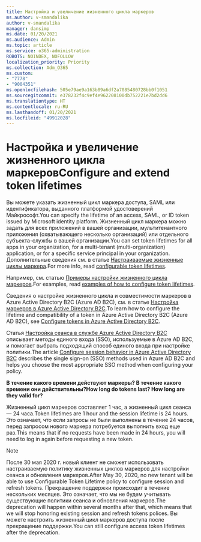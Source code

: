 ```yaml
---
title: Настройка и увеличение жизненного цикла маркеров
ms.author: v-smandalika
author: v-smandalika
manager: dansimp
ms.date: 01/20/2021
ms.audience: Admin
ms.topic: article
ms.service: o365-administration
ROBOTS: NOINDEX, NOFOLLOW
localization_priority: Priority
ms.collection: Adm_O365
ms.custom:
- "7778"
- "9004351"
ms.openlocfilehash: 505e79ae9a163b89a6df2a7085480728bb0f1051
ms.sourcegitcommit: e378232f4c9ef4e962208100db752221e7bd2dd6
ms.translationtype: HT
ms.contentlocale: ru-RU
ms.lasthandoff: 01/20/2021
ms.locfileid: "49912028"
---
```

# <a name="configure-and-extend-token-lifetimes"></a><span data-ttu-id="d6a38-102">Настройка и увеличение жизненного цикла маркеров</span><span class="sxs-lookup"><span data-stu-id="d6a38-102">Configure and extend token lifetimes</span></span>

<span data-ttu-id="d6a38-103">Вы можете указать жизненный цикл маркера доступа, SAML или идентификатора, выданного платформой удостоверений Майкрософт.</span><span class="sxs-lookup"><span data-stu-id="d6a38-103">You can specify the lifetime of an access, SAML, or ID token issued by Microsoft identity platform.</span></span> <span data-ttu-id="d6a38-104">Жизненный цикл маркера можно задать для всех приложений в вашей организации, мультитенантного приложения (охватывающего несколько организаций) или отдельного субъекта-службы в вашей организации.</span><span class="sxs-lookup"><span data-stu-id="d6a38-104">You can set token lifetimes for all apps in your organization, for a multi-tenant (multi-organization) application, or for a specific service principal in your organization.</span></span> <span data-ttu-id="d6a38-105">Дополнительные сведения см. в статье [Настраиваемые жизненные циклы маркера](https://docs.microsoft.com/azure/active-directory/develop/active-directory-configurable-token-lifetimes).</span><span class="sxs-lookup"><span data-stu-id="d6a38-105">For more info, read [configurable token lifetimes](https://docs.microsoft.com/azure/active-directory/develop/active-directory-configurable-token-lifetimes).</span></span>

<span data-ttu-id="d6a38-106">Например, см. статью [Примеры настройки жизненного цикла маркеров](https://docs.microsoft.com/azure/active-directory/develop/configure-token-lifetimes).</span><span class="sxs-lookup"><span data-stu-id="d6a38-106">For examples, read [examples of how to configure token lifetimes](https://docs.microsoft.com/azure/active-directory/develop/configure-token-lifetimes).</span></span>

<span data-ttu-id="d6a38-107">Сведения о настройке жизненного цикла и совместимости маркеров в Azure Active Directory B2C (Azure AD B2C), см. в статье [Настройка маркеров в Azure Active Directory B2C](https://docs.microsoft.com/azure/active-directory-b2c/configure-tokens?pivots=b2c-user-flow).</span><span class="sxs-lookup"><span data-stu-id="d6a38-107">To learn how to configure the lifetime and compatibility of a token in Azure Active Directory B2C (Azure AD B2C), see [Configure tokens in Azure Active Directory B2C](https://docs.microsoft.com/azure/active-directory-b2c/configure-tokens?pivots=b2c-user-flow).</span></span>

<span data-ttu-id="d6a38-108">Статья [Настройка сеанса в службе Azure Active Directory B2C](https://docs.microsoft.com/azure/active-directory-b2c/session-behavior?pivots=b2c-user-flow) описывает методы единого входа (SSO), используемые в Azure AD B2C, и помогает выбрать подходящий способ единого входа при настройке политики.</span><span class="sxs-lookup"><span data-stu-id="d6a38-108">The article [Configure session behavior in Azure Active Directory B2C](https://docs.microsoft.com/azure/active-directory-b2c/session-behavior?pivots=b2c-user-flow) describes the single sign-on (SSO) methods used in Azure AD B2C and helps you choose the most appropriate SSO method when configuring your policy.</span></span>

<span data-ttu-id="d6a38-109">**В течение какого времени действуют маркеры? В течение какого времени они действительны?**</span><span class="sxs-lookup"><span data-stu-id="d6a38-109">**How long do tokens last? How long are they valid for?**</span></span>

<span data-ttu-id="d6a38-110">Жизненный цикл маркеров составляет 1 час, а жизненный цикл сеанса — 24 часа.</span><span class="sxs-lookup"><span data-stu-id="d6a38-110">Token lifetimes are 1 hour and the session lifetime is 24 hours.</span></span> <span data-ttu-id="d6a38-111">Это означает, что если запросы не были выполнены в течение 24 часов, перед запросом нового маркера потребуется выполнить вход еще раз.</span><span class="sxs-lookup"><span data-stu-id="d6a38-111">This means that if no requests have been made in 24 hours, you will need to log in again before requesting a new token.</span></span>

> [!NOTE]
> <span data-ttu-id="d6a38-112">После 30 мая 2020 г. новый клиент не сможет использовать настраиваемую политику жизненных циклов маркеров для настройки сеанса и обновления маркеров.</span><span class="sxs-lookup"><span data-stu-id="d6a38-112">After May 30, 2020, no new tenant will be able to use Configurable Token Lifetime policy to configure session and refresh tokens.</span></span> <span data-ttu-id="d6a38-113">Прекращение поддержки происходит в течение нескольких месяцев. Это означает, что мы не будем учитывать существующие политики сеанса и обновления маркеров.</span><span class="sxs-lookup"><span data-stu-id="d6a38-113">The deprecation will happen within several months after that, which means that we will stop honoring existing session and refresh tokens polices.</span></span> <span data-ttu-id="d6a38-114">Вы можете настроить жизненный цикл маркеров доступа после прекращение поддержки.</span><span class="sxs-lookup"><span data-stu-id="d6a38-114">You can still configure access token lifetimes after the deprecation.</span></span>






